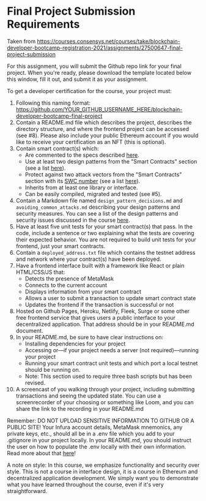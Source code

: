 # Final Project Submission Requirements

Taken from https://courses.consensys.net/courses/take/blockchain-developer-bootcamp-registration-2021/assignments/27500647-final-project-submission

For this assignment, you will submit the Github repo link for your final project. When you're ready, please download the
template located below this window, fill it out, and submit it as your assignment.

To get a developer certification for the course, your project must:
1. Following this naming format: https://github.com/YOUR_GITHUB_USERNAME_HERE/blockchain-developer-bootcamp-final-project
2. Contain a README.md file which describes the project, describes the directory structure, and where the frontend
   project can be accessed (see #8). Please also include your public Ethereum account if you would like to receive your
   certification as an NFT (this is optional).
3. Contain smart contract(s) which:
   * Are commented to the specs described [here](https://docs.soliditylang.org/en/latest/natspec-format.html).
   * Use at least two design patterns from the "Smart Contracts" section (see a list
     [here](https://docs.google.com/document/d/1tthsXLlv5BDXEGUfoP6_MAsL_8_T0sRBNQs_1OnPxak/edit?usp=sharing)).
   * Protect against two attack vectors from the "Smart Contracts" section with its [SWC
     number](https://swcregistry.io/) (see a list
     [here](https://docs.google.com/document/d/1tthsXLlv5BDXEGUfoP6_MAsL_8_T0sRBNQs_1OnPxak/edit?usp=sharing)).
   * Inherits from at least one library or interface.
   * Can be easily compiled, migrated and tested (see #5).
4. Contain a Markdown file named `design_pattern_decisions.md` and `avoiding_common_attacks.md` describing your design
   patterns and security measures. You can see a list of the design patterns and security issues discussed in the course
   [here](https://docs.google.com/document/d/1tthsXLlv5BDXEGUfoP6_MAsL_8_T0sRBNQs_1OnPxak/edit?usp=sharing).
5. Have at least five unit tests for your smart contract(s) that pass. In the code, include a sentence or two explaining
   what the tests are covering their expected behavior. You are not required to build unit tests for your frontend, just
   your smart contracts.
6. Contain a `deployed_address.txt` file which contains the testnet address and network where your contract(s) have been
   deployed.
7. Have a frontend interface built with a framework like React or plain HTML/CSS/JS that:
   * Detects the presence of MetaMask
   * Connects to the current account
   * Displays information from your smart contract
   * Allows a user to submit a transaction to update smart contract state
   * Updates the frontend if the transaction is successful or not
8. Hosted on Github Pages, Heroku, Netlify, Fleek, Surge or some other free frontend service that gives users a public
   interface to your decentralized application. That address should be in your README.md document.
9. In your README.md, be sure to have clear instructions on:
   * Installing dependencies for your project 
   * Accessing or—if your project needs a server (not required)—running your project
   * Running your smart contract unit tests and which port a local testnet should be running on.
   * Note: This section used to require three bash scripts but has been revised.
10. A screencast of you walking through your project, including submitting transactions and seeing the updated
    state. You can use a screenrecorder of your choosing or something like Loom, and you can share the link to the
    recording in your README.md

Remember: DO NOT UPLOAD SENSITIVE INFORMATION TO GITHUB OR A PUBLIC SITE! Your Infura account details, MetaMask mnemonics, any private keys, etc., should all be in a .env file which you add to your .gitignore in your project locally. In your README.md, you should instruct the user on how to populate the .env locally with their own information. Read more about that [here](https://blog.infura.io/how-to-use-dotenv-to-enhance-basic-security-within-your-dapp/)!

A note on style: In this course, we emphasize functionality and security over style. This is not a course in interface design, it is a course in Ethereum and decentralized application development. We simply want you to demonstrate what you have learned throughout the course, even if it's very straightforward.
